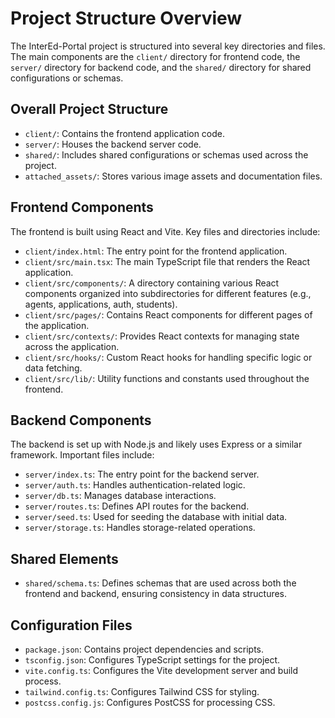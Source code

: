 # Project Structure Overview

The InterEd-Portal project is structured into several key directories and files. The main components are the `client/` directory for frontend code, the `server/` directory for backend code, and the `shared/` directory for shared configurations or schemas.

## Overall Project Structure

- `client/`: Contains the frontend application code.
- `server/`: Houses the backend server code.
- `shared/`: Includes shared configurations or schemas used across the project.
- `attached_assets/`: Stores various image assets and documentation files.

## Frontend Components

The frontend is built using React and Vite. Key files and directories include:

- `client/index.html`: The entry point for the frontend application.
- `client/src/main.tsx`: The main TypeScript file that renders the React application.
- `client/src/components/`: A directory containing various React components organized into subdirectories for different features (e.g., agents, applications, auth, students).
- `client/src/pages/`: Contains React components for different pages of the application.
- `client/src/contexts/`: Provides React contexts for managing state across the application.
- `client/src/hooks/`: Custom React hooks for handling specific logic or data fetching.
- `client/src/lib/`: Utility functions and constants used throughout the frontend.

## Backend Components

The backend is set up with Node.js and likely uses Express or a similar framework. Important files include:

- `server/index.ts`: The entry point for the backend server.
- `server/auth.ts`: Handles authentication-related logic.
- `server/db.ts`: Manages database interactions.
- `server/routes.ts`: Defines API routes for the backend.
- `server/seed.ts`: Used for seeding the database with initial data.
- `server/storage.ts`: Handles storage-related operations.

## Shared Elements

- `shared/schema.ts`: Defines schemas that are used across both the frontend and backend, ensuring consistency in data structures.

## Configuration Files

- `package.json`: Contains project dependencies and scripts.
- `tsconfig.json`: Configures TypeScript settings for the project.
- `vite.config.ts`: Configures the Vite development server and build process.
- `tailwind.config.ts`: Configures Tailwind CSS for styling.
- `postcss.config.js`: Configures PostCSS for processing CSS.